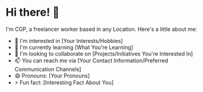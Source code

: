 # Hi there! 👋

I'm CGP, a freelancer worker based in any Location. Here's a little about me:

- 👀 I'm interested in [Your Interests/Hobbies]
- 🌱 I'm currently learning [What You're Learning]
- 💞️ I'm looking to collaborate on [Projects/Initiatives You're Interested In]
- 📫 You can reach me via [Your Contact Information/Preferred Communication Channels]
- 😄 Pronouns: [Your Pronouns]
- ⚡ Fun fact: [Interesting Fact About You]


<!---
CGP-V/CGP-V is a ✨ special ✨ repository because its `README.md` (this file) appears on your GitHub profile.
You can click the Preview link to take a look at your changes.
--->

